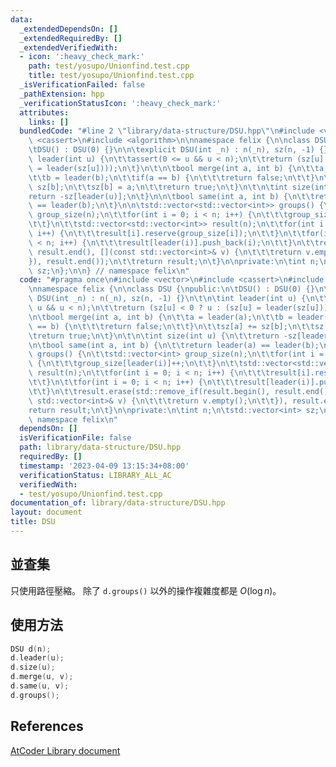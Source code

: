 ```yaml
---
data:
  _extendedDependsOn: []
  _extendedRequiredBy: []
  _extendedVerifiedWith:
  - icon: ':heavy_check_mark:'
    path: test/yosupo/Unionfind.test.cpp
    title: test/yosupo/Unionfind.test.cpp
  _isVerificationFailed: false
  _pathExtension: hpp
  _verificationStatusIcon: ':heavy_check_mark:'
  attributes:
    links: []
  bundledCode: "#line 2 \"library/data-structure/DSU.hpp\"\n#include <vector>\n#include\
    \ <cassert>\n#include <algorithm>\n\nnamespace felix {\n\nclass DSU {\npublic:\n\
    \tDSU() : DSU(0) {}\n\n\texplicit DSU(int _n) : n(_n), sz(n, -1) {}\n\t\n\tint\
    \ leader(int u) {\n\t\tassert(0 <= u && u < n);\n\t\treturn (sz[u] < 0 ? u : (sz[u]\
    \ = leader(sz[u])));\n\t}\n\t\n\tbool merge(int a, int b) {\n\t\ta = leader(a);\n\
    \t\tb = leader(b);\n\t\tif(a == b) {\n\t\t\treturn false;\n\t\t}\n\t\tsz[a] +=\
    \ sz[b];\n\t\tsz[b] = a;\n\t\treturn true;\n\t}\n\t\n\tint size(int u) {\n\t\t\
    return -sz[leader(u)];\n\t}\n\n\tbool same(int a, int b) {\n\t\treturn leader(a)\
    \ == leader(b);\n\t}\n\n\tstd::vector<std::vector<int>> groups() {\n\t\tstd::vector<int>\
    \ group_size(n);\n\t\tfor(int i = 0; i < n; i++) {\n\t\t\tgroup_size[leader(i)]++;\n\
    \t\t}\n\t\tstd::vector<std::vector<int>> result(n);\n\t\tfor(int i = 0; i < n;\
    \ i++) {\n\t\t\tresult[i].reserve(group_size[i]);\n\t\t}\n\t\tfor(int i = 0; i\
    \ < n; i++) {\n\t\t\tresult[leader(i)].push_back(i);\n\t\t}\n\t\tresult.erase(std::remove_if(result.begin(),\
    \ result.end(), [](const std::vector<int>& v) {\n\t\t\treturn v.empty();\n\t\t\
    }), result.end());\n\t\treturn result;\n\t}\n\nprivate:\n\tint n;\n\tstd::vector<int>\
    \ sz;\n};\n\n} // namespace felix\n"
  code: "#pragma once\n#include <vector>\n#include <cassert>\n#include <algorithm>\n\
    \nnamespace felix {\n\nclass DSU {\npublic:\n\tDSU() : DSU(0) {}\n\n\texplicit\
    \ DSU(int _n) : n(_n), sz(n, -1) {}\n\t\n\tint leader(int u) {\n\t\tassert(0 <=\
    \ u && u < n);\n\t\treturn (sz[u] < 0 ? u : (sz[u] = leader(sz[u])));\n\t}\n\t\
    \n\tbool merge(int a, int b) {\n\t\ta = leader(a);\n\t\tb = leader(b);\n\t\tif(a\
    \ == b) {\n\t\t\treturn false;\n\t\t}\n\t\tsz[a] += sz[b];\n\t\tsz[b] = a;\n\t\
    \treturn true;\n\t}\n\t\n\tint size(int u) {\n\t\treturn -sz[leader(u)];\n\t}\n\
    \n\tbool same(int a, int b) {\n\t\treturn leader(a) == leader(b);\n\t}\n\n\tstd::vector<std::vector<int>>\
    \ groups() {\n\t\tstd::vector<int> group_size(n);\n\t\tfor(int i = 0; i < n; i++)\
    \ {\n\t\t\tgroup_size[leader(i)]++;\n\t\t}\n\t\tstd::vector<std::vector<int>>\
    \ result(n);\n\t\tfor(int i = 0; i < n; i++) {\n\t\t\tresult[i].reserve(group_size[i]);\n\
    \t\t}\n\t\tfor(int i = 0; i < n; i++) {\n\t\t\tresult[leader(i)].push_back(i);\n\
    \t\t}\n\t\tresult.erase(std::remove_if(result.begin(), result.end(), [](const\
    \ std::vector<int>& v) {\n\t\t\treturn v.empty();\n\t\t}), result.end());\n\t\t\
    return result;\n\t}\n\nprivate:\n\tint n;\n\tstd::vector<int> sz;\n};\n\n} //\
    \ namespace felix\n"
  dependsOn: []
  isVerificationFile: false
  path: library/data-structure/DSU.hpp
  requiredBy: []
  timestamp: '2023-04-09 13:15:34+08:00'
  verificationStatus: LIBRARY_ALL_AC
  verifiedWith:
  - test/yosupo/Unionfind.test.cpp
documentation_of: library/data-structure/DSU.hpp
layout: document
title: DSU
---
```


## 並查集

只使用路徑壓縮。
除了 `d.groups()` 以外的操作複雜度都是 $O(\log n)$。

## 使用方法
```cpp
DSU d(n);
d.leader(u);
d.size(u);
d.merge(u, v);
d.same(u, v);
d.groups();
```

## References
[AtCoder Library document](https://atcoder.github.io/ac-library/production/document_en/dsu.html)
